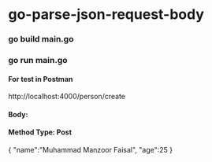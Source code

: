 # go-parse-json-request-body
### go build main.go
### go run main.go

#### For test in Postman
http://localhost:4000/person/create
#### Body:
#### Method Type: Post
{
    "name":"Muhammad Manzoor Faisal",
    "age":25
}

